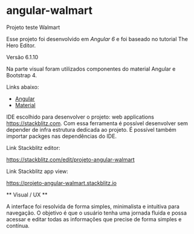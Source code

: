 # angular-walmart
Projeto teste Walmart

Esse projeto foi desenvolvido em *Angular 6* e foi baseado no tutorial The Hero Editor.

Versão 6.1.10

Na parte visual foram utilizados componentes do material Angular e Bootstrap 4.

Links abaixo:

* [Angular](https://angular.io/tutorial)
* [Material](https://material.angular.io) 

IDE escolhido para desenvolver o projeto: web applications https://stackblitz.com.
Com essa ferramenta é possível desenvolver sem depender de infra estrutura dedicada ao projeto. É possível também importar packges nas dependências do IDE.

Link Stackblitz editor:

https://stackblitz.com/edit/projeto-angular-walmart

Link Stackblitz app view:

https://projeto-angular-walmart.stackblitz.io

** Visual / UX **

A interface foi resolvida de forma simples, minimalista e intuitiva para navegação.
O objetivo é que o usuário tenha uma jornada fluida e possa acessar e editar todas as informações que precise de forma simples 
e contínua.





